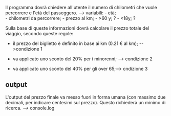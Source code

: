 Il programma dovrà chiedere all'utente il numero di chilometri che vuole percorrere e l'età del passeggero. 
--> variabili: 
        - età;  
        - chilometri da percorrere;
        - prezzo al km;
        - >60 y; ?
        - <18y; ?


Sulla base di queste informazioni dovrà calcolare il prezzo totale del viaggio, secondo queste regole:

- il prezzo del biglietto è definito in base ai km (0.21 € al km); -->condizione 1

- va applicato uno sconto del 20% per i minorenni; --> condizione 2

- va applicato uno sconto del 40% per gli over 65;--> cndizione 3

## output
L'output del prezzo finale va messo fuori in forma umana (con massimo due decimali, per indicare centesimi sul prezzo). Questo richiederà un minimo di ricerca.
--> console.log